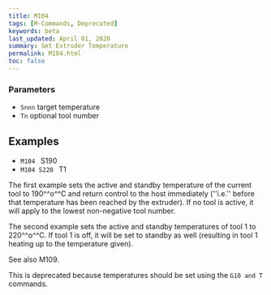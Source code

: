 ```yaml
---
title: M104
tags: [M-Commands, Deprecated] 
keywords: beta 
last_updated: April 01, 2020 
summary: Set Extruder Temperature 
permalink: M104.html
toc: false 
---
```



### Parameters

* `Snnn` target temperature
* `Tn` optional tool number

## Examples

* ` M104  ` S190
* ` M104 S220  ` T1

The first example sets the active and standby temperature of the current tool to 190^^o^^C and return control to the host immediately (''i.e.'' before that temperature has been reached by the extruder).   If no tool is active, it will apply to the lowest non-negative tool number.

The second example sets the active and standby temperatures of tool 1 to 220^^o^^C.  If tool 1 is off, it will be set to standby as well (resulting in tool 1 heating up to the temperature given).

See also M109.

This is deprecated because temperatures should be set using the ` G10 and T  ` commands.

